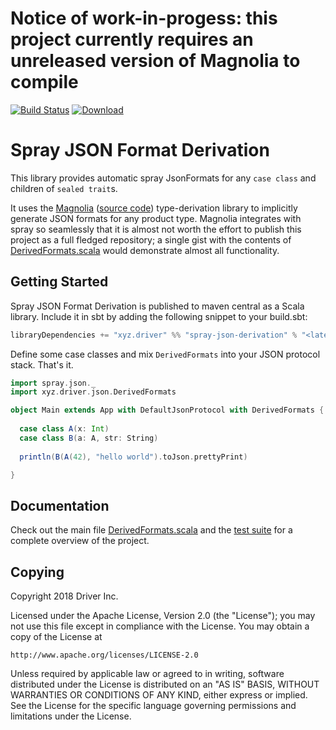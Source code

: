 # Notice of work-in-progess: this project currently requires an unreleased version of Magnolia to compile

[![Build Status](https://travis-ci.org/drivergroup/spray-json-derivation.svg?branch=master)](https://travis-ci.org/drivergroup/spray-json-derivation)
[![Download](https://img.shields.io/maven-central/v/xyz.driver/spray-json-derivation_2.12.svg)](http://search.maven.org/#search|ga|1|xyz.driver%20spray-json-derivation-)

# Spray JSON Format Derivation

This library provides automatic spray JsonFormats for any `case class` and children of `sealed trait`s.

It uses the [Magnolia](http://magnolia.work/) ([source code](https://github.com/propensive/magnolia)) type-derivation library to implicitly generate JSON formats for any product type. Magnolia integrates with spray so seamlessly that it is almost not worth the effort to publish this project as a full fledged repository; a single gist with the contents of [DerivedFormats.scala](src/main/scala/DerivedFormats.scala) would demonstrate almost all functionality.

## Getting Started

Spray JSON Format Derivation is published to maven central as a Scala
library. Include it in sbt by adding the following snippet to your
build.sbt:

```scala
libraryDependencies += "xyz.driver" %% "spray-json-derivation" % "<latest version>"
```

Define some case classes and mix `DerivedFormats` into your JSON
protocol stack. That's it.

```scala
import spray.json._
import xyz.driver.json.DerivedFormats

object Main extends App with DefaultJsonProtocol with DerivedFormats {
  
  case class A(x: Int)
  case class B(a: A, str: String)
  
  println(B(A(42), "hello world").toJson.prettyPrint)

}
```


## Documentation
Check out the main file
[DerivedFormats.scala](src/main/scala/DerivedFormats.scala) and the
[test suite](src/test/scala/ProductTypeFormats.scala) for a complete overview of the project.

## Copying
Copyright 2018 Driver Inc.

Licensed under the Apache License, Version 2.0 (the "License");
you may not use this file except in compliance with the License.
You may obtain a copy of the License at

    http://www.apache.org/licenses/LICENSE-2.0

Unless required by applicable law or agreed to in writing, software
distributed under the License is distributed on an "AS IS" BASIS,
WITHOUT WARRANTIES OR CONDITIONS OF ANY KIND, either express or implied.
See the License for the specific language governing permissions and
limitations under the License.
